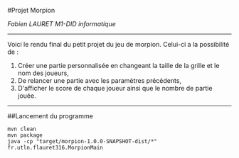 #Projet Morpion

*Fabien LAURET M1-DID informatique*

***

Voici le rendu final du petit projet du jeu de morpion. Celui-ci a la possibilité de :

1. Créer une partie personnalisée en changeant la taille de la grille et le nom des joueurs,
2. De relancer une partie avec les paramètres précédents,
3. D'afficher le score de chaque joueur ainsi que le nombre de partie jouée.

***

##Lancement du programme

```shell
mvn clean
mvn package
java -cp "target/morpion-1.0.0-SNAPSHOT-dist/*" fr.utln.flauret316.MorpionMain
```

